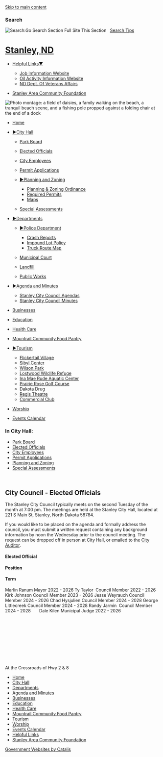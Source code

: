 [Skip to main content](https://www.stanleynd.com/?SEC=F9108959-F02D-464A-A7BB-4A9825FC1E2D%2F)

### Search

![Search:Go](https://www.stanleynd.com/repository/designs/images/mag-trans.png) Search Section Full Site This Section   [Search Tips](https://search.avenet.net)

# [Stanley, ND](https://www.stanleynd.com)

- [Helpful Links▼](https://www.stanleynd.com/index.asp?SEC=D4F4217A-E3A3-4D5D-9039-80485C53EC64&Type=B_LIST)
  
  - [Job Information Website](https://www.jobsnd.com)
  - [Oil Activity Information Website](https://www.dmr.nd.gov/oilgas)
  - [ND Dept. Of Veterans Affairs](https://www.stanleynd.com/index.asp?SEC=220B6A88-5A40-42E9-9ED6-A7728887C3D6&Type=B_BASIC)
- [Stanley Area Community Foundation](https://www.stanleynd.com/index.asp?SEC=679EEA7B-04C0-497E-BAB4-D1D6D220A1C2&Type=B_BASIC)

![Photo montage: a field of daisies, a family walking on the beach, a tranquil beach scene, and a fishing pole propped against a folding chair at the end of a dock](https://www.stanleynd.com/repository/designs/templates/photostrip_lt3/images/innerphoto_Beach.jpg)

- [Home](https://www.stanleynd.com)
- [►City Hall](https://www.stanleynd.com/index.asp?SEC=DB1E27C8-B030-41CB-9B68-F49F03065E9A&Type=B_BASIC)
  
  - [Park Board](https://www.stanleynd.com/index.asp?SEC=C806D7E9-7620-4182-8F1A-9194BAB2AE64&Type=B_BASIC)
  - [Elected Officials](https://www.stanleynd.com/index.asp?SEC=F9108959-F02D-464A-A7BB-4A9825FC1E2D&Type=B_BASIC)
  - [City Employees](https://www.stanleynd.com/index.asp?SEC=C47977E8-5DAE-456F-93AD-D02C1C8D1132&Type=B_BASIC)
  - [Permit Applications](https://www.stanleynd.com/index.asp?SEC=15566136-3E2D-4255-9BD6-B5C52936DE54&Type=B_BASIC)
  - [►Planning and Zoning](https://www.stanleynd.com/index.asp?SEC=66FF9005-734D-4AE4-80CD-36345A8B9613&Type=B_BASIC)
    
    - [Planning &amp; Zoning Ordinance](https://www.stanleynd.com/index.asp?SEC=B8DD76B5-B3F9-40C8-B7AE-0061C04966D0&Type=B_BASIC)
    - [Required Permits](https://www.stanleynd.com/index.asp?SEC=B8058BF7-CDE3-4FBE-9617-229BB2196F47&Type=B_BASIC)
    - [Maps](https://www.stanleynd.com/index.asp?SEC=40437DE6-D722-419E-BDFE-31DC99D4EFC8&Type=B_BASIC)
  - [Special Assessments](https://www.stanleynd.com/index.asp?SEC=884DE3A3-879A-4E44-BAF0-0DCF0164DC82&Type=B_BASIC)
- [►Departments](https://www.stanleynd.com/index.asp?SEC=133CAEB7-AF76-4D43-8106-EE1A94104854&Type=B_LIST)
  
  - [►Police Department](https://www.stanleynd.com/index.asp?SEC=A478EA72-73BB-4990-8C22-32B3A417D449&Type=B_BASIC)
    
    - [Crash Reports](https://www.stanleynd.com/index.asp?SEC=68E4B634-52D9-4CB6-B765-AA618E9EDB6E&Type=B_BASIC)
    - [Impound Lot Policy](https://www.stanleynd.com/index.asp?SEC=F98DABC3-8632-4873-980D-50B15C0218AE&Type=B_BASIC)
    - [Truck Route Map](https://www.stanleynd.com/index.asp?SEC=8A4DC484-21EA-4B56-9357-A1C8EB1B153B&Type=B_BASIC)
  - [Municipal Court](https://www.stanleynd.com/index.asp?SEC=36FF756A-355C-484A-A91F-B06E8D4C6AD4&Type=NONE)
  - [Landfill](https://www.stanleynd.com/index.asp?SEC=C4018D42-6EFF-483B-83F2-711FC2C62795&Type=B_BASIC)
  - [Public Works](https://www.stanleynd.com/index.asp?SEC=1CA01437-09F7-4CF5-AD6D-DF2F98598193&Type=B_BASIC)
- [►Agenda and Minutes](https://www.stanleynd.com/index.asp?SEC=6A2AD9E3-C1B9-41F8-9885-8F0E1781DDF5&Type=B_BASIC)
  
  - [Stanley City Council Agendas](https://www.stanleynd.com/index.asp?SEC=D62484D3-6348-461B-94AE-B0F3551AE740&Type=B_BASIC)
  - [Stanley City Council Minutes](https://www.stanleynd.com/index.asp?SEC=0A31418B-E8CE-4C83-8A4C-BA87B9C3987B&Type=B_BASIC)
- [Businesses](https://www.stanleynd.com/index.asp?SEC=6450F334-A9AD-4881-B2B5-9EC39A5938E7&Type=B_BASIC)
- [Education](https://www.stanleynd.com/index.asp?SEC=6FAA8362-51F8-4680-A4CD-612C3B425E4D&Type=B_BASIC)
- [Health Care](https://www.stanleynd.com/index.asp?SEC=A82ABEDB-6C13-400B-ACB2-248AE03F6F6E&Type=B_BASIC)
- [Mountrail Community Food Pantry](https://www.stanleynd.com/index.asp?SEC=2C6E294E-7254-4F9B-ABB6-6823348CCA41&Type=B_BASIC)
- [►Tourism](https://www.stanleynd.com/index.asp?SEC=7AC4750E-57BC-40EE-AB2E-092EDB08955B&Type=B_LOC)
  
  - [Flickertail Village](https://www.stanleynd.com/index.asp?SEC=BCE18E32-41A4-43D8-8085-8E7D4873C168&Type=B_BASIC)
  - [Sibyl Center](https://www.stanleynd.com/index.asp?SEC=4427A485-A41C-469A-9C0F-E7D7908849AB&Type=B_BASIC)
  - [Wilson Park](https://www.stanleynd.com/index.asp?SEC=97F877ED-6DFB-4AA5-AD0F-85F00816C047&Type=B_BASIC)
  - [Lostwood Wildlife Refuge](https://www.stanleynd.com/index.asp?SEC=BDC542A7-9E11-472F-A214-2BA41F9CC19A&Type=B_BASIC)
  - [Ina Mae Rude Aquatic Center](https://www.stanleynd.com/index.asp?SEC=BA8013CE-E20F-4F08-BEBB-25557A7521E3&Type=B_BASIC)
  - [Prairie Rose Golf Course](https://www.stanleynd.com/index.asp?SEC=53EDFC12-47B4-49DC-9351-ABDE93EEAFDA&Type=B_BASIC)
  - [Dakota Drug](https://www.stanleynd.com/index.asp?SEC=933BFEA7-C64A-439D-9446-DE5AAD7EDB70&Type=B_BASIC)
  - [Regis Theatre](https://www.stanleynd.com/index.asp?SEC=0B8FCC05-5476-432E-A8AB-BCDB596680EA&Type=B_BASIC)
  - [Commercial Club](https://www.stanleynd.com/index.asp?SEC=82F69C6B-0272-4B66-A2E5-227C58F1DD4A&Type=B_BASIC)
- [Worship](https://www.stanleynd.com/index.asp?SEC=AB672543-423B-4F24-A1F5-4AAFDB07626F&Type=B_BASIC)
- [Events Calendar](https://www.stanleynd.com/index.asp?SEC=8057F1D9-2E79-4F5F-8BDF-465342F0EE34&Type=B_EV)

### In City Hall:

- [Park Board](https://www.stanleynd.com/index.asp?SEC=C806D7E9-7620-4182-8F1A-9194BAB2AE64&Type=B_BASIC)
- [Elected Officials](https://www.stanleynd.com/index.asp?SEC=F9108959-F02D-464A-A7BB-4A9825FC1E2D&Type=B_BASIC)
- [City Employees](https://www.stanleynd.com/index.asp?SEC=C47977E8-5DAE-456F-93AD-D02C1C8D1132&Type=B_BASIC)
- [Permit Applications](https://www.stanleynd.com/index.asp?SEC=15566136-3E2D-4255-9BD6-B5C52936DE54&Type=B_BASIC)
- [Planning and Zoning](https://www.stanleynd.com/index.asp?SEC=66FF9005-734D-4AE4-80CD-36345A8B9613&Type=B_BASIC)
- [Special Assessments](https://www.stanleynd.com/index.asp?SEC=884DE3A3-879A-4E44-BAF0-0DCF0164DC82&Type=B_BASIC)

 

## City Council - Elected Officials

The Stanley City Council typically meets on the second Tuesday of the month at 7:00 pm. The meetings are held at the Stanley City Hall, located at 221 S Main St, Stanley, North Dakota 58784. 

If you would like to be placed on the agenda and formally address the council, you must submit a written request containing any background information by noon the Wednesday prior to the council meeting. The request can be dropped off in person at City Hall, or emailed to the [City Auditor](mailto:allyn@stanleynd.us).  

#### Elected Official

#### Position

#### Term

Marlin Ranum Mayor 2022 - 2026 Ty Taylor  Council Member 2022 - 2026 Kirk Johnson Council Member 2023 - 2026 Jesse Weyrauch Council Member 2024 - 2026 Chad Hysjulien Council Member 2024 - 2028 George Littlecreek Council Member 2024 - 2028 Randy Jarmin  Council Member 2024 - 2028       Dale Kilen Municipal Judge 2022 - 2026

 

 

 

 

 

At the Crossroads of Hwy 2 &amp; 8

- [Home](https://www.stanleynd.com)
- [City Hall](https://www.stanleynd.com/index.asp?SEC=DB1E27C8-B030-41CB-9B68-F49F03065E9A&Type=B_BASIC)
- [Departments](https://www.stanleynd.com/index.asp?SEC=133CAEB7-AF76-4D43-8106-EE1A94104854&Type=B_LIST)
- [Agenda and Minutes](https://www.stanleynd.com/index.asp?SEC=6A2AD9E3-C1B9-41F8-9885-8F0E1781DDF5&Type=B_BASIC)
- [Businesses](https://www.stanleynd.com/index.asp?SEC=6450F334-A9AD-4881-B2B5-9EC39A5938E7&Type=B_BASIC)
- [Education](https://www.stanleynd.com/index.asp?SEC=6FAA8362-51F8-4680-A4CD-612C3B425E4D&Type=B_BASIC)
- [Health Care](https://www.stanleynd.com/index.asp?SEC=A82ABEDB-6C13-400B-ACB2-248AE03F6F6E&Type=B_BASIC)
- [Mountrail Community Food Pantry](https://www.stanleynd.com/index.asp?SEC=2C6E294E-7254-4F9B-ABB6-6823348CCA41&Type=B_BASIC)
- [Tourism](https://www.stanleynd.com/index.asp?SEC=7AC4750E-57BC-40EE-AB2E-092EDB08955B&Type=B_LOC)
- [Worship](https://www.stanleynd.com/index.asp?SEC=AB672543-423B-4F24-A1F5-4AAFDB07626F&Type=B_BASIC)
- [Events Calendar](https://www.stanleynd.com/index.asp?SEC=8057F1D9-2E79-4F5F-8BDF-465342F0EE34&Type=B_EV)
- [Helpful Links](https://www.stanleynd.com/index.asp?SEC=D4F4217A-E3A3-4D5D-9039-80485C53EC64&Type=B_LIST)
- [Stanley Area Community Foundation](https://www.stanleynd.com/index.asp?SEC=679EEA7B-04C0-497E-BAB4-D1D6D220A1C2&Type=B_BASIC)

[Government Websites by Catalis](https://catalisgov.com)